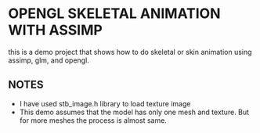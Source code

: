 # OPENGL SKELETAL ANIMATION WITH ASSIMP

  this is a demo project that shows how to do skeletal or skin animation using assimp, glm, and opengl.
  
  
## NOTES
- I have used stb_image.h library to load texture image
- This demo assumes that the model has only one mesh and texture. But for more meshes the process is almost same.

